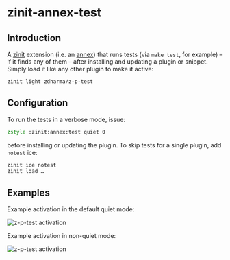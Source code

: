 # zinit-annex-test

## Introduction

A [zinit](https://github.com/zdharma-continuum/zinit) extension (i.e. an
[annex](https://zdharma-continuum.github.io/zinit/wiki/Annexes/)) that runs tests (via `make
test`, for example) – if it finds any of them  – after installing and updating
a plugin or snippet. Simply load it like any other plugin to make it active:

```zsh
zinit light zdharma/z-p-test
```

## Configuration

To run the tests in a verbose mode, issue:

```zsh
zstyle :zinit:annex:test quiet 0
```

before installing or updating the plugin. To skip tests for a single plugin,
add `notest` ice:

```zsh
zinit ice notest
zinit load …
```

## Examples

Example activation in the default quiet mode:

![z-p-test activation](https://raw.githubusercontent.com/zdharma-continuum/zinit-annex-test/master/images/z-p-test-1.png)


Example activation in non-quiet mode:

![z-p-test activation](https://raw.githubusercontent.com/zdharma-continuum/zinit-annex-test/master/images/z-p-test-2.png)

<!-- vim:set ft=markdown:tw=80: -->
